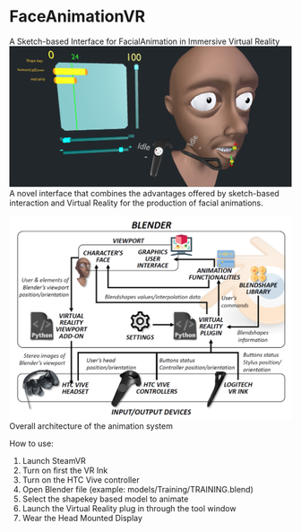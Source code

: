 # FaceAnimationVR

A Sketch-based Interface for FacialAnimation in Immersive Virtual Reality
![teaser-image](https://github.com/lab2atpolito/FaceAnimationVR/blob/main/images/teaser.png)
A novel interface that combines the advantages offered by sketch-based interaction and Virtual Reality for the production of facial animations.

![architecture](https://github.com/lab2atpolito/FaceAnimationVR/blob/main/images/architecture.png)
Overall architecture of the animation system

How to use:
1. Launch SteamVR
2. Turn on first the VR Ink
3. Turn on the HTC Vive controller
4. Open Blender file (example: models/Training/TRAINING.blend)
5. Select the shapekey based model to animate 
6. Launch the Virtual Reality plug in through the tool window
7. Wear the Head Mounted Display 

